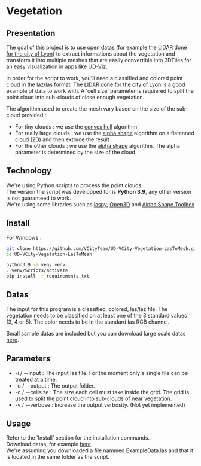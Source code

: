﻿# Vegetation

## Presentation

The goal of this project is to use open datas (for example the [LIDAR done for the city of Lyon](https://data.grandlyon.com/portail/fr/jeux-de-donnees/nuage-points-lidar-2018-metropole-lyon-format-laz/info)) to extract informations about the vegetation and transform it into multiple meshes that are easily convertible into 3DTiles for an easy visualization in apps like [UD-Viz](https://github.com/VCityTeam/UD-Viz).  
  
In order for the script to work, you'll need a classified and colored point cloud in the laz/las format. The [LIDAR done for the city of Lyon](https://data.grandlyon.com/portail/fr/jeux-de-donnees/nuage-points-lidar-2018-metropole-lyon-format-laz/info) is a good example of data to work with.
A 'cell size' parameter is requiered to split the point cloud into sub-clouds of close enough vegetation. 

The algorithm used to create the mesh vary based on the size of the sub-cloud provided :
* For tiny clouds : we use the [convex hull](https://en.wikipedia.org/wiki/Convex_hull) algorithm
* For really large clouds : we use the [alpha shape](https://en.wikipedia.org/wiki/Alpha_shape) algorithm on a flatenned cloud (2D) and then extrude the result
* For the other clouds : we use the [alpha shape](https://en.wikipedia.org/wiki/Alpha_shape) algorithm. The alpha parameter is determined by the size of the cloud
  
## Technology

We're using Python scripts to process the point clouds.  
The version the script was developped for is **Python 3.9**, any other version is not guaranteed to work.   
We're using some libraries such as [laspy](https://laspy.readthedocs.io/en/latest/), [Open3D](http://www.open3d.org/docs/release/index.html) and [Alpha Shape Toolbox](https://alphashape.readthedocs.io/en/latest/readme.html)

## Install

For Windows :
```bash
git clone https://github.com/VCityTeam/UD-VCity-Vegetation-LasToMesh.git
cd UD-VCity-Vegetation-LasToMesh

python3.9 -m venv venv
. venv/Scripts/activate
pip install -r requirements.txt 
```

## Datas

The input for this program is a classified, colored, las/laz file. The vegetation needs to be classified on at least one of the 3 standard values (3, 4 or 5). The color needs to be in the standard las RGB channel.  
  
Small sample datas are included but you can download large scale datas [here](https://data.grandlyon.com/portail/fr/jeux-de-donnees/nuage-points-lidar-2018-metropole-lyon-format-laz/info).

## Parameters

* -i / --input : The input las file. For the moment only a single file can be treated at a time.
* -o / --output : The output folder.
* -c / --cellsize : The size each cell must take inside the grid. The grid is used to split the point cloud into sub-clouds of near vegetation.
* -v / --verbose : Increase the output verbosity. (Not yet implemented)

## Usage

Refer to the 'Install' section for the installation commands.  
Download datas, for example [here](https://data.grandlyon.com/portail/fr/jeux-de-donnees/nuage-points-lidar-2018-metropole-lyon-format-laz/info).  
We're assuming you downloaded a file nammed ExampleData.las and that it is located in the same folder as the script.

```bash

```
